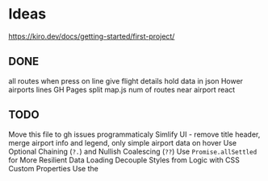 # Ideas
https://kiro.dev/docs/getting-started/first-project/
## DONE
all routes
when press on line give flight details
hold data in json
Hower airports lines
GH Pages
split map.js
num of routes near airport
react

## TODO
Move this file to gh issues programmaticaly
Simlify UI - remove title header, merge airport info and legend, only simple airport data on hover
Use Optional Chaining (`?.`) and Nullish Coalescing (`??`)
Use `Promise.allSettled` for More Resilient Data Loading
Decouple Styles from Logic with CSS Custom Properties
Use the <template> Element for Cleaner DOM Creation
emoji
smoke test
linting
better map tiles
on which days fly
PWA
real data
caching
animation to flight direction
TS
WebGl
Traveling salesman

## FE frameworks
Alpine.js
Lit